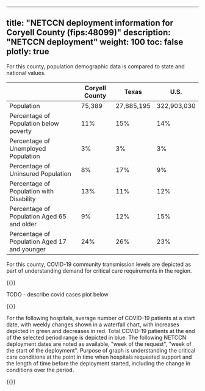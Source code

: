 
---
title: "NETCCN deployment information for Coryell County (fips:48099)"
description: "NETCCN deployment"
weight: 100
toc: false
plotly: true
---

For this county, population demographic data is compared to state and national values.

| | Coryell County | Texas | U.S. |
| ----------- | ----------- | ----------- | -------- |
| Population | 75,389 | 27,885,195 | 322,903,030 |
| Percentage of Population below poverty | 11% | 15% | 14% |
| Percentage of Unemployed Population | 3% | 3% | 3% |
| Percentage of Uninsured Population | 8% | 17% | 9% |
| Percentage of Population with Disability | 13% | 11% | 12% |
| Percentage of Population Aged 65 and older | 9% | 12% | 15% |
| Percentage of Population Aged 17 and younger | 24% | 26% | 23% |

  

For this county, COVID-19 community transmission levels are depicted as part of understanding demand for critical care requirements in the region.

{{<plotly json="netccn/48099/covid_transmission.plotly.json" height="400px">}}


TODO - describe covid cases plot below

  {{<plotly json="netccn/48099/covid_cases.plotly.json" height="400px">}}


For the following hospitals, average number of COVID-19 patients at a start date, with weekly changes shown in a waterfall chart, with increases depicted in green and decreases in red.  Total COVID-19 patients at the end of the selected period range is depicted in blue.  The following NETCCN deployment dates are noted as available, "week of the request", "week of the start of the deployment".  Purpose of graph is understanding the critical care conditions at the point in time when hospitals requested support and the length of time before the deployment started, including the change in conditions over the period.

{{<plotly json="netccn/48099/hospital.451379.plotly.json" height="400px">}}
